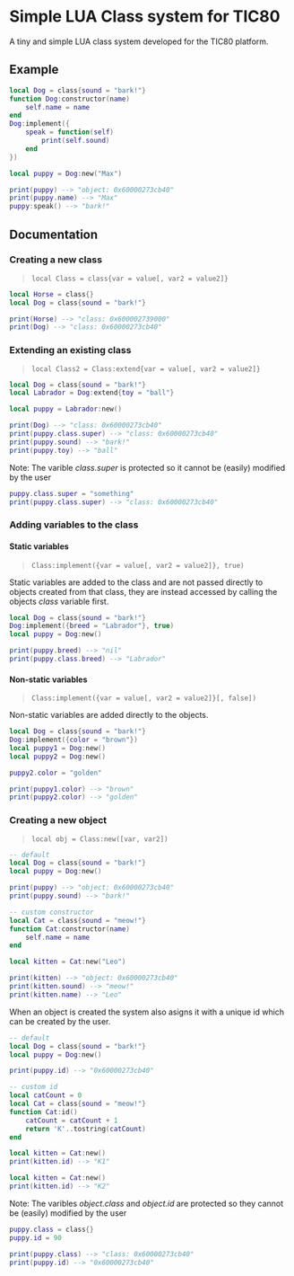 # Simple LUA Class system for TIC80
A tiny and simple LUA class system developed for the TIC80 platform.

## Example
```Lua
local Dog = class{sound = "bark!"}
function Dog:constructor(name)
	self.name = name
end
Dog:implement({
	speak = function(self)
		print(self.sound)
	end
})

local puppy = Dog:new("Max")

print(puppy) --> "object: 0x60000273cb40"
print(puppy.name) --> "Max"
puppy:speak() --> "bark!"
```

## Documentation
### Creating a new class
>``local Class = class{var = value[, var2 = value2]}``
```Lua
local Horse = class{}
local Dog = class{sound = "bark!"}

print(Horse) --> "class: 0x600002739000"
print(Dog) --> "class: 0x60000273cb40"
```
### Extending an existing class
>``local Class2 = Class:extend{var = value[, var2 = value2]}``
```Lua
local Dog = class{sound = "bark!"}
local Labrador = Dog:extend{toy = "ball"}

local puppy = Labrador:new()

print(Dog) --> "class: 0x60000273cb40"
print(puppy.class.super) --> "class: 0x60000273cb40"
print(puppy.sound) --> "bark!"
print(puppy.toy) --> "ball"
```

Note: The varible *class.super*  is protected so it cannot be (easily) modified by the user
```Lua
puppy.class.super = "something"
print(puppy.class.super) --> "class: 0x60000273cb40"
```
### Adding variables to the class
#### Static variables
>``Class:implement({var = value[, var2 = value2]}, true)``


Static variables are added to the class and are not passed directly to objects created from that class, they are instead accessed by calling the objects *class* variable first.
```Lua
local Dog = class{sound = "bark!"}
Dog:implement({breed = "Labrador"}, true)
local puppy = Dog:new()

print(puppy.breed) --> "nil"
print(puppy.class.breed) --> "Labrador"
```
#### Non-static variables
>``Class:implement({var = value[, var2 = value2]}[, false])``


Non-static variables are added directly to the objects.
```Lua
local Dog = class{sound = "bark!"}
Dog:implement({color = "brown"})
local puppy1 = Dog:new()
local puppy2 = Dog:new()

puppy2.color = "golden"

print(puppy1.color) --> "brown"
print(puppy2.color) --> "golden"
```
### Creating a new object
>``local obj = Class:new([var, var2])``
```Lua
-- default
local Dog = class{sound = "bark!"}
local puppy = Dog:new()

print(puppy) --> "object: 0x60000273cb40"
print(puppy.sound) --> "bark!"

-- custom constructor
local Cat = class{sound = "meow!"}
function Cat:constructor(name)
	self.name = name
end

local kitten = Cat:new("Leo")

print(kitten) --> "object: 0x60000273cb40"
print(kitten.sound) --> "meow!"
print(kitten.name) --> "Leo"
```

When an object is created the system also asigns it with a unique id which can be created by the user.
```Lua
-- default
local Dog = class{sound = "bark!"}
local puppy = Dog:new()

print(puppy.id) --> "0x60000273cb40"

-- custom id
local catCount = 0
local Cat = class{sound = "meow!"}
function Cat:id()
	catCount = catCount + 1
	return 'K'..tostring(catCount)
end

local kitten = Cat:new()
print(kitten.id) --> "K1"

local kitten = Cat:new()
print(kitten.id) --> "K2"
```

Note: The varibles *object.class* and *object.id*  are protected so they cannot be (easily) modified by the user
```Lua
puppy.class = class{}
puppy.id = 90

print(puppy.class) --> "class: 0x60000273cb40"
print(puppy.id) --> "0x60000273cb40"
```
